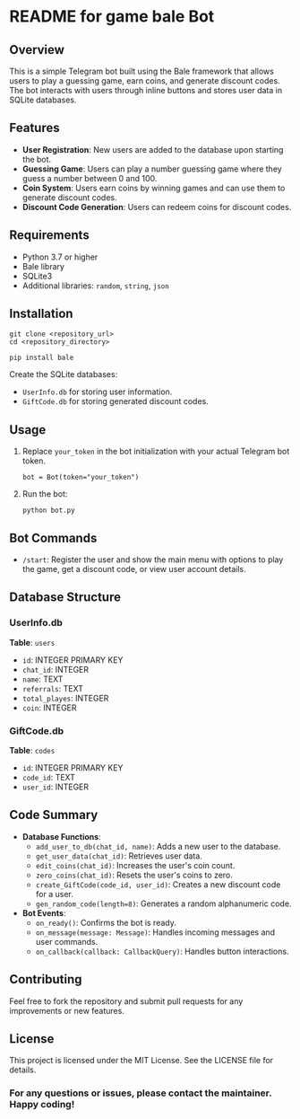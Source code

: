 <!DOCTYPE html>
<html lang="fa">
<head>
  <meta charset="UTF-8">
  <meta name="viewport" content="width=device-width, initial-scale=1.0">

</head>
<body>

<h1>README for game bale Bot</h1>

<h2>Overview</h2>
<p>This is a simple Telegram bot built using the Bale framework that allows users to play a guessing game, earn coins, and generate discount codes. The bot interacts with users through inline buttons and stores user data in SQLite databases.</p>

<h2>Features</h2>
<ul>
  <li><strong>User Registration</strong>: New users are added to the database upon starting the bot.</li>
  <li><strong>Guessing Game</strong>: Users can play a number guessing game where they guess a number between 0 and 100.</li>
  <li><strong>Coin System</strong>: Users earn coins by winning games and can use them to generate discount codes.</li>
  <li><strong>Discount Code Generation</strong>: Users can redeem coins for discount codes.</li>
</ul>

<h2>Requirements</h2>
<ul>
  <li>Python 3.7 or higher</li>
  <li>Bale library</li>
  <li>SQLite3</li>
  <li>Additional libraries: <code>random</code>, <code>string</code>, <code>json</code></li>
</ul>

<h2>Installation</h2>
<pre><code>git clone &lt;repository_url&gt;
cd &lt;repository_directory&gt;</code></pre>
<pre><code>pip install bale</code></pre>
<p>Create the SQLite databases:</p>
<ul>
  <li><code>UserInfo.db</code> for storing user information.</li>
  <li><code>GiftCode.db</code> for storing generated discount codes.</li>
</ul>

<h2>Usage</h2>
<ol>
  <li>Replace <code>your_token</code> in the bot initialization with your actual Telegram bot token.</li>
  <pre><code>bot = Bot(token="your_token")</code></pre>
  <li>Run the bot:</li>
  <pre><code>python bot.py</code></pre>
</ol>

<h2>Bot Commands</h2>
<ul>
  <li><code>/start</code>: Register the user and show the main menu with options to play the game, get a discount code, or view user account details.</li>
</ul>

<h2>Database Structure</h2>

<h3>UserInfo.db</h3>
<p><strong>Table</strong>: <code>users</code></p>
<ul>
  <li><code>id</code>: INTEGER PRIMARY KEY</li>
  <li><code>chat_id</code>: INTEGER</li>
  <li><code>name</code>: TEXT</li>
  <li><code>referrals</code>: TEXT</li>
  <li><code>total_playes</code>: INTEGER</li>
  <li><code>coin</code>: INTEGER</li>
</ul>

<h3>GiftCode.db</h3>
<p><strong>Table</strong>: <code>codes</code></p>
<ul>
  <li><code>id</code>: INTEGER PRIMARY KEY</li>
  <li><code>code_id</code>: TEXT</li>
  <li><code>user_id</code>: INTEGER</li>
</ul>

<h2>Code Summary</h2>
<ul>
  <li><strong>Database Functions</strong>:
      <ul>
          <li><code>add_user_to_db(chat_id, name)</code>: Adds a new user to the database.</li>
          <li><code>get_user_data(chat_id)</code>: Retrieves user data.</li>
          <li><code>edit_coins(chat_id)</code>: Increases the user's coin count.</li>
          <li><code>zero_coins(chat_id)</code>: Resets the user's coins to zero.</li>
          <li><code>create_GiftCode(code_id, user_id)</code>: Creates a new discount code for a user.</li>
          <li><code>gen_random_code(length=8)</code>: Generates a random alphanumeric code.</li>
      </ul>
  </li>
  <li><strong>Bot Events</strong>:
      <ul>
          <li><code>on_ready()</code>: Confirms the bot is ready.</li>
          <li><code>on_message(message: Message)</code>: Handles incoming messages and user commands.</li>
          <li><code>on_callback(callback: CallbackQuery)</code>: Handles button interactions.</li>
      </ul>
  </li>
</ul>

<h2>Contributing</h2>
<p>Feel free to fork the repository and submit pull requests for any improvements or new features.</p>

<h2>License</h2>
<p>This project is licensed under the MIT License. See the LICENSE file for details.</p>

<h3>For any questions or issues, please contact the maintainer. Happy coding!</h3>

</body>
</html>

